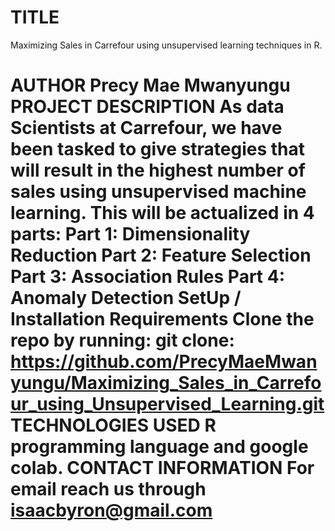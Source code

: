 
# TITLE 
Maximizing Sales in Carrefour using unsupervised learning techniques in R.  

# AUTHOR Precy Mae Mwanyungu PROJECT DESCRIPTION As data Scientists at Carrefour, we have been tasked to give strategies that will result in the highest number of sales using unsupervised machine learning. This will be actualized in 4 parts:  Part 1: Dimensionality Reduction  Part 2: Feature Selection  Part 3: Association Rules  Part 4: Anomaly Detection  SetUp / Installation Requirements Clone the repo by running:  git clone: https://github.com/PrecyMaeMwanyungu/Maximizing_Sales_in_Carrefour_using_Unsupervised_Learning.git TECHNOLOGIES USED R programming language and google colab. CONTACT INFORMATION For email reach us through isaacbyron@gmail.com
